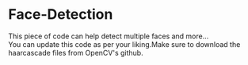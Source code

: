 # Face-Detection
This piece of code can help detect multiple faces and more...
<br>
You can update this code as per your liking.Make sure to download the haarcascade files from OpenCV's github.
